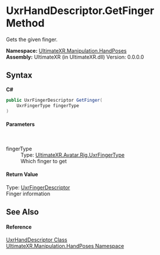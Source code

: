 # UxrHandDescriptor.GetFinger Method 
 

Gets the given finger.

**Namespace:**&nbsp;<a href="N_UltimateXR_Manipulation_HandPoses">UltimateXR.Manipulation.HandPoses</a><br />**Assembly:**&nbsp;UltimateXR (in UltimateXR.dll) Version: 0.0.0.0

## Syntax

**C#**<br />
``` C#
public UxrFingerDescriptor GetFinger(
	UxrFingerType fingerType
)
```


#### Parameters
&nbsp;<dl><dt>fingerType</dt><dd>Type: <a href="T_UltimateXR_Avatar_Rig_UxrFingerType">UltimateXR.Avatar.Rig.UxrFingerType</a><br />Which finger to get</dd></dl>

#### Return Value
Type: <a href="T_UltimateXR_Manipulation_HandPoses_UxrFingerDescriptor">UxrFingerDescriptor</a><br />Finger information

## See Also


#### Reference
<a href="T_UltimateXR_Manipulation_HandPoses_UxrHandDescriptor">UxrHandDescriptor Class</a><br /><a href="N_UltimateXR_Manipulation_HandPoses">UltimateXR.Manipulation.HandPoses Namespace</a><br />
